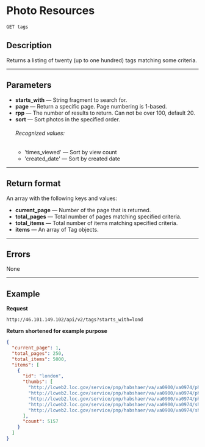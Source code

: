 # Photo Resources

    GET tags

## Description
Returns a listing of twenty (up to one hundred) tags matching some criteria.
***


## Parameters
- **starts_with** — String fragment to search for.
- **page** — Return a specific page. Page numbering is 1-based.
- **rpp** — The number of results to return. Can not be over 100, default 20.
- **sort** — Sort photos in the specified order. 
    ###### Recognized values:
    - 'times_viewed' — Sort by view count
    - 'created_date' — Sort by created date
     

***

## Return format
An array with the following keys and values:

- **current_page** — Number of the page that is returned.
- **total_pages** — Total number of pages matching specified criteria.
- **total_items** — Total number of items matching specified criteria.
- **items** — An array of Tag objects.

***

## Errors

None
***

## Example
**Request**

    http://46.101.149.102/api/v2/tags?starts_with=lond

**Return** __shortened for example purpose__
``` json
{
  "current_page": 1,
  "total_pages": 250,
  "total_items": 5000,
  "items": [
    {
      "id": "london",
      "thumbs": [
        "http://lcweb2.loc.gov/service/pnp/habshaer/va/va0900/va0974/photos/165168p_150px.jpg",
        "http://lcweb2.loc.gov/service/pnp/habshaer/va/va0900/va0974/photos/165169p_150px.jpg",
        "http://lcweb2.loc.gov/service/pnp/habshaer/va/va0900/va0974/photos/165170p_150px.jpg",
        "http://lcweb2.loc.gov/service/pnp/habshaer/va/va0900/va0974/sheet/00001_150px.jpg",
        "http://lcweb2.loc.gov/service/pnp/habshaer/va/va0900/va0974/sheet/00002_150px.jpg"
      ],
      "count": 5157
    }
  ]
}
```
